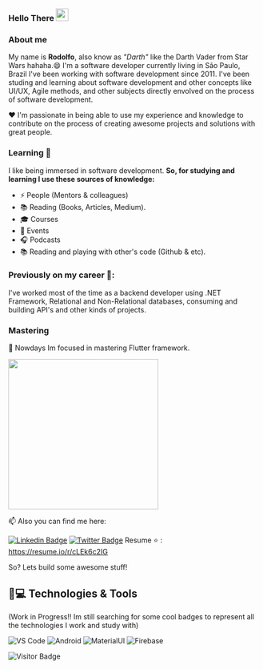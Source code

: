 <!--
**darthrodolfo/darthrodolfo** is a ✨ _special_ ✨ repository because its `README.md` (this file) appears on your GitHub profile.

Here are some ideas to get you started:

- 🔭 I’m currently working on ...
- 🌱 I’m currently learning ...
- 👯 I’m looking to collaborate on ...
- 🤔 I’m looking for help with ...
- 💬 Ask me about ...
- 📫 How to reach me: ...
- 😄 Pronouns: ...
- ⚡ Fun fact: ...
-->


### Hello There <img src="https://media.giphy.com/media/hvRJCLFzcasrR4ia7z/giphy.gif" width="25px"></a>

### About me
My name is **Rodolfo**, also know as *"Darth"* like the Darth Vader from Star Wars hahaha.😄
I'm a software developer currently living in São Paulo, Brazil 
I've been working with software development since 2011. I've been studing and learning about software development and other concepts like UI/UX, Agile methods, and other subjects directly envolved on the process of software development. 

:heart: I'm passionate in being able to use my experience and knowledge to contribute on the process of creating awesome projects and solutions with great people.

### Learning 🧠 
I like being immersed in software development.
**So, for studying and learning I use these sources of knowledge:**
- ⚡ People (Mentors & colleagues)
- :books: Reading (Books, Articles, Medium).
- :mortar_board: Courses
- :red_circle: Events
- :headphones: Podcasts
-  :books: Reading and playing with other's code (Github & etc).

### Previously on my career :cowboy_hat_face::

I've worked most of the time as a backend developer using .NET Framework, Relational and Non-Relational databases, consuming and building API's and other kinds of projects.

### Mastering
🌱 Nowdays Im focused in mastering Flutter framework.

<img src="https://media1.tenor.com/images/86f2936e3b4e83969d4096dc3a2635b2/tenor.gif" width="300px">

📫 Also you can find me here:

[![Linkedin Badge](https://img.shields.io/badge/-LinkedIn-blue?style=flat-square&logo=Linkedin&logoColor=white&link=https://www.linkedin.com/in/rodolfodiasvenancio/)](https://www.linkedin.com/in/rodolfodiasvenancio/)
[![Twitter Badge](https://img.shields.io/badge/-Twitter-1ca0f1?style=flat-square&labelColor=1ca0f1&logo=twitter&logoColor=white&link=https://twitter.com/darth_rodolfo)](https://twitter.com/darth_rodolfo)
Resume :star: : https://resume.io/r/cLEk6c2IG

So? Lets build some awesome stuff!


## 🚀💻 Technologies & Tools

  (Work in Progress!! Im still searching for some cool badges to represent all the technologies I work and study with)

  ![VS Code](https://img.shields.io/badge/-VS%20Code-007ACC?style=flat-square&logo=visual-studio-code)
  ![Android](https://img.shields.io/badge/Android-05150C?style=flat-square&logo=android)
  ![MaterialUI](https://img.shields.io/badge/-MatrialUI-0081CB?style=flat-square&logo=material-UI)
  ![Firebase](https://img.shields.io/badge/Firebase-black?style=flat-square&logo=firebase)

![Visitor Badge](https://visitor-badge.laobi.icu/badge?page_id=darthrodolfo)
